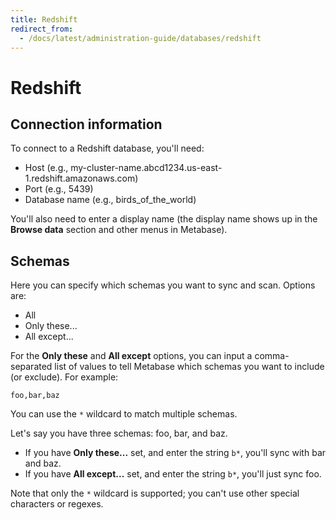 ```yaml
---
title: Redshift
redirect_from:
  - /docs/latest/administration-guide/databases/redshift
---
```


# Redshift

## Connection information

To connect to a Redshift database, you'll need:

- Host (e.g., my-cluster-name.abcd1234.us-east-1.redshift.amazonaws.com)
- Port (e.g., 5439)
- Database name (e.g., birds_of_the_world)

You'll also need to enter a display name (the display name shows up in the **Browse data** section and other menus in Metabase).

## Schemas

Here you can specify which schemas you want to sync and scan. Options are:

- All
- Only these...
- All except...

For the **Only these** and **All except** options, you can input a comma-separated list of values to tell Metabase which schemas you want to include (or exclude). For example:

```
foo,bar,baz
```

You can use the `*` wildcard to match multiple schemas.

Let's say you have three schemas: foo, bar, and baz.

- If you have **Only these...** set, and enter the string `b*`, you'll sync with bar and baz.
- If you have **All except...** set, and enter the string `b*`, you'll just sync foo.

Note that only the `*` wildcard is supported; you can't use other special characters or regexes.
